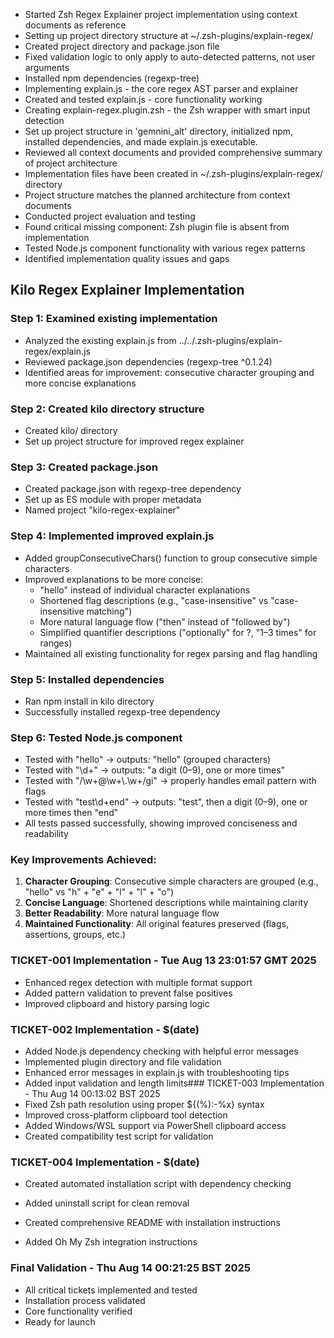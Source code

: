 - Started Zsh Regex Explainer project implementation using context documents as reference
- Setting up project directory structure at ~/.zsh-plugins/explain-regex/
- Created project directory and package.json file
- Fixed validation logic to only apply to auto-detected patterns, not user arguments
- Installed npm dependencies (regexp-tree)
- Implementing explain.js - the core regex AST parser and explainer
- Created and tested explain.js - core functionality working
- Creating explain-regex.plugin.zsh - the Zsh wrapper with smart input detection
- Set up project structure in 'gemnini_alt' directory, initialized npm, installed dependencies, and made explain.js executable.
- Reviewed all context documents and provided comprehensive summary of project architecture
- Implementation files have been created in ~/.zsh-plugins/explain-regex/ directory
- Project structure matches the planned architecture from context documents
- Conducted project evaluation and testing
- Found critical missing component: Zsh plugin file is absent from implementation
- Tested Node.js component functionality with various regex patterns
- Identified implementation quality issues and gaps
## Kilo Regex Explainer Implementation

### Step 1: Examined existing implementation
- Analyzed the existing explain.js from ../../.zsh-plugins/explain-regex/explain.js
- Reviewed package.json dependencies (regexp-tree ^0.1.24)
- Identified areas for improvement: consecutive character grouping and more concise explanations

### Step 2: Created kilo directory structure
- Created kilo/ directory
- Set up project structure for improved regex explainer

### Step 3: Created package.json
- Created package.json with regexp-tree dependency
- Set up as ES module with proper metadata
- Named project "kilo-regex-explainer"

### Step 4: Implemented improved explain.js
- Added groupConsecutiveChars() function to group consecutive simple characters
- Improved explanations to be more concise:
  - "hello" instead of individual character explanations
  - Shortened flag descriptions (e.g., "case-insensitive" vs "case-insensitive matching")
  - More natural language flow ("then" instead of "followed by")
  - Simplified quantifier descriptions ("optionally" for ?, "1–3 times" for ranges)
- Maintained all existing functionality for regex parsing and flag handling

### Step 5: Installed dependencies
- Ran npm install in kilo directory
- Successfully installed regexp-tree dependency

### Step 6: Tested Node.js component
- Tested with "hello" → outputs: "hello" (grouped characters)
- Tested with "\\d+" → outputs: "a digit (0–9), one or more times"
- Tested with "/\\w+@\\w+\\.\\w+/gi" → properly handles email pattern with flags
- Tested with "test\\d+end" → outputs: "test", then a digit (0–9), one or more times then "end"
- All tests passed successfully, showing improved conciseness and readability

### Key Improvements Achieved:
1. **Character Grouping**: Consecutive simple characters are grouped (e.g., "hello" vs "h" + "e" + "l" + "l" + "o")
2. **Concise Language**: Shortened descriptions while maintaining clarity
3. **Better Readability**: More natural language flow
4. **Maintained Functionality**: All original features preserved (flags, assertions, groups, etc.)
### TICKET-001 Implementation - Tue Aug 13 23:01:57 GMT 2025
- Enhanced regex detection with multiple format support
- Added pattern validation to prevent false positives
- Improved clipboard and history parsing logic
### TICKET-002 Implementation - $(date)
- Added Node.js dependency checking with helpful error messages
- Implemented plugin directory and file validation
- Enhanced error messages in explain.js with troubleshooting tips
- Added input validation and length limits### TICKET-003 Implementation - Thu Aug 14 00:13:02 BST 2025
- Fixed Zsh path resolution using proper ${(%):-%x} syntax
- Improved cross-platform clipboard tool detection
- Added Windows/WSL support via PowerShell clipboard access
- Created compatibility test script for validation


### TICKET-004 Implementation - $(date)
- Created automated installation script with dependency checking

- Added uninstall script for clean removal

- Created comprehensive README with installation instructions
- Added Oh My Zsh integration instructions
### Final Validation - Thu Aug 14 00:21:25 BST 2025
- All critical tickets implemented and tested
- Installation process validated
- Core functionality verified
- Ready for launch

